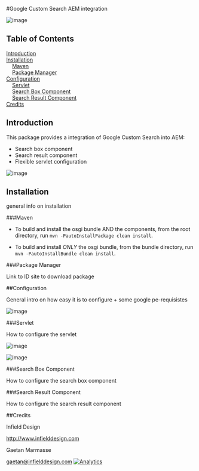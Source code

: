 #Google Custom Search AEM integration

![image](https://raw.github.com/infielddesign/aem-id-googlesearch/master/documents/wiki/images/componentsOnPage.png)

## Table of Contents

[Introduction](#introduction)    
[Installation](#installation)    
&nbsp;&nbsp;&nbsp;&nbsp;[Maven](#maven)    
&nbsp;&nbsp;&nbsp;&nbsp;[Package Manager](#package-manager)    
[Configuration](#configuration)    
&nbsp;&nbsp;&nbsp;&nbsp;[Servlet](#servlet)    
&nbsp;&nbsp;&nbsp;&nbsp;[Search Box Component](#search-box-component)    
&nbsp;&nbsp;&nbsp;&nbsp;[Search Result Component](#serch-result-component)    
[Credits](#credits)     

## Introduction

This package provides a integration of Google Custom Search into AEM:

- Search box component
- Search result component
- Flexible servlet configuration

![image](https://raw.github.com/infielddesign/aem-id-googlesearch/master/documents/wiki/images/componentsHighlight.png)

## Installation

general info on installation

###Maven

- To build and install the osgi bundle AND the components, from the root directory, run ``mvn -PautoInstallPackage clean install``.
 
- To build and install *ONLY* the osgi bundle, from the bundle directory, run ``mvn -PautoInstallBundle clean install``.


###Package Manager

Link to ID site to download package

##Configuration

General intro on how easy it is to configure + some google pe-requisistes

![image](https://raw.github.com/infielddesign/aem-id-googlesearch/master/documents/wiki/images/cseTurnedOn.png)

###Servlet

How to configure the servlet

![image](https://raw.github.com/infielddesign/aem-id-googlesearch/master/documents/wiki/images/osgiConfig.png)

![image](https://raw.github.com/infielddesign/aem-id-googlesearch/master/documents/wiki/images/servletRawResult.png)

###Search Box Component

How to configure the search box component

###Search Result Component

How to configure the search result component

##Credits

Infield Design 

http://www.infielddesign.com

Gaetan Marmasse

gaetan@infielddesign.com
[![Analytics](https://ga-beacon.appspot.com/UA-47888627-1/aem-id-googlesearch/readme?pixel)](https://github.com/infielddesign/aem-id-googlesearch)